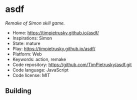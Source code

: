 # asdf

_Remake of Simon skill game._

- Home: https://timpietrusky.github.io/asdf/
- Inspirations: Simon
- State: mature
- Play: https://timpietrusky.github.io/asdf/
- Platform: Web
- Keywords: action, remake
- Code repository: https://github.com/TimPietrusky/asdf.git
- Code language: JavaScript
- Code license: MIT

## Building
